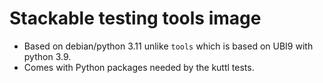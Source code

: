 # Stackable testing tools image

* Based on debian/python 3.11 unlike `tools` which is based on UBI9 with python 3.9.
* Comes with Python packages needed by the kuttl tests.
